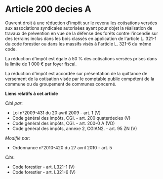 # Article 200 decies A

Ouvrent droit à une réduction d'impôt sur le revenu les cotisations versées aux associations syndicales autorisées ayant pour
objet la réalisation de travaux de prévention en vue de la défense des forêts contre l'incendie sur des terrains inclus dans
les bois classés en application de l'article L. 321-1 du code forestier ou dans les massifs visés à l'article L. 321-6 du
même code. 

La réduction d'impôt est égale à 50 % des cotisations versées prises dans la limite de 1 000 € par foyer fiscal. 

La réduction d'impôt est accordée sur présentation de la quittance de versement de la cotisation visée par le comptable
public compétent de la commune ou du groupement de communes concerné.

**Liens relatifs à cet article**

_Cité par_:

  - Loi n°2009-431 du 20 avril 2009 - art. 1 (V)
  - Code général des impôts, CGI. - art. 200 quaterdecies (V)
  - Code général des impôts, CGI. - art. 200-0 A (VD)
  - Code général des impôts, annexe 2, CGIAN2. - art. 95 ZN (V)

_Modifié par_:

  - Ordonnance n°2010-420  du 27 avril 2010 - art. 5

_Cite_:

  - Code forestier - art. L321-1 (V)
  - Code forestier - art. L321-6 (V)
